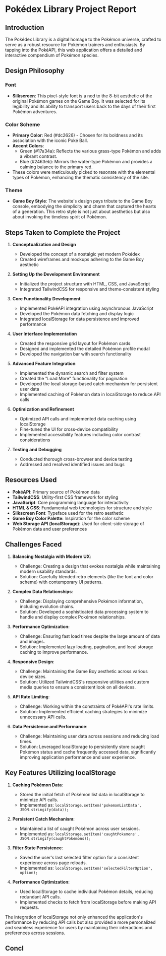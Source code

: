 # Pokédex Library Project Report

## Introduction
The Pokédex Library is a digital homage to the Pokémon universe, crafted to serve as a robust resource for Pokémon trainers and enthusiasts. By tapping into the PokéAPI, this web application offers a detailed and interactive compendium of Pokémon species.

## Design Philosophy

### Font
- **Silkscreen**: This pixel-style font is a nod to the 8-bit aesthetic of the original Pokémon games on the Game Boy. It was selected for its legibility and its ability to transport users back to the days of their first Pokémon adventures.

### Color Scheme
- **Primary Color**: Red (#dc2626) - Chosen for its boldness and its association with the iconic Poké Ball.
- **Accent Colors**: 
  - Green (#17a34a): Reflects the various grass-type Pokémon and adds a vibrant contrast.
  - Blue (#2463eb): Mirrors the water-type Pokémon and provides a calming balance to the primary red.
- These colors were meticulously picked to resonate with the elemental types of Pokémon, enhancing the thematic consistency of the site.

### Theme
- **Game Boy Style**: The website's design pays tribute to the Game Boy console, embodying the simplicity and charm that captured the hearts of a generation. This retro style is not just about aesthetics but also about invoking the timeless spirit of Pokémon.

## Steps Taken to Complete the Project

1. **Conceptualization and Design**
   - Developed the concept of a nostalgic yet modern Pokédex
   - Created wireframes and mockups adhering to the Game Boy aesthetic

2. **Setting Up the Development Environment**
   - Initialized the project structure with HTML, CSS, and JavaScript
   - Integrated TailwindCSS for responsive and theme-consistent styling

3. **Core Functionality Development**
   - Implemented PokéAPI integration using asynchronous JavaScript
   - Developed the Pokémon data fetching and display logic
   - Integrated localStorage for data persistence and improved performance

4. **User Interface Implementation**
   - Created the responsive grid layout for Pokémon cards
   - Designed and implemented the detailed Pokémon profile modal
   - Developed the navigation bar with search functionality

5. **Advanced Feature Integration**
   - Implemented the dynamic search and filter system
   - Created the "Load More" functionality for pagination
   - Developed the local storage-based catch mechanism for persistent user data
   - Implemented caching of Pokémon data in localStorage to reduce API calls

6. **Optimization and Refinement**
   - Optimized API calls and implemented data caching using localStorage
   - Fine-tuned the UI for cross-device compatibility
   - Implemented accessibility features including color contrast considerations

7. **Testing and Debugging**
   - Conducted thorough cross-browser and device testing
   - Addressed and resolved identified issues and bugs

## Resources Used

- **PokéAPI**: Primary source of Pokémon data
- **TailwindCSS**: Utility-first CSS framework for styling
- **JavaScript**: Core programming language for interactivity
- **HTML & CSS**: Fundamental web technologies for structure and style
- **Silkscreen Font**: Typeface used for the retro aesthetic
- **Game Boy Color Palette**: Inspiration for the color scheme
- **Web Storage API (localStorage)**: Used for client-side storage of Pokémon data and user preferences

## Challenges Faced

1. **Balancing Nostalgia with Modern UX**: 
   - Challenge: Creating a design that evokes nostalgia while maintaining modern usability standards.
   - Solution: Carefully blended retro elements (like the font and color scheme) with contemporary UI patterns.

2. **Complex Data Relationships**: 
   - Challenge: Displaying comprehensive Pokémon information, including evolution chains.
   - Solution: Developed a sophisticated data processing system to handle and display complex Pokémon relationships.

3. **Performance Optimization**: 
   - Challenge: Ensuring fast load times despite the large amount of data and images.
   - Solution: Implemented lazy loading, pagination, and local storage caching to improve performance.

4. **Responsive Design**: 
   - Challenge: Maintaining the Game Boy aesthetic across various device sizes.
   - Solution: Utilized TailwindCSS's responsive utilities and custom media queries to ensure a consistent look on all devices.

5. **API Rate Limiting**: 
   - Challenge: Working within the constraints of PokéAPI's rate limits.
   - Solution: Implemented efficient caching strategies to minimize unnecessary API calls.

6. **Data Persistence and Performance**: 
   - Challenge: Maintaining user data across sessions and reducing load times.
   - Solution: Leveraged localStorage to persistently store caught Pokémon status and cache frequently accessed data, significantly improving application performance and user experience.

## Key Features Utilizing localStorage

1. **Caching Pokémon Data**:
   - Stored the initial fetch of Pokémon list data in localStorage to minimize API calls.
   - Implemented as: `localStorage.setItem('pokemonListData', JSON.stringify(data));`

2. **Persistent Catch Mechanism**:
   - Maintained a list of caught Pokémon across user sessions.
   - Implemented as: `localStorage.setItem('caughtPokemons', JSON.stringify(caughtPokemons));`

3. **Filter State Persistence**:
   - Saved the user's last selected filter option for a consistent experience across page reloads.
   - Implemented as: `localStorage.setItem('selectedFilterOption', option);`

4. **Performance Optimization**:
   - Used localStorage to cache individual Pokémon details, reducing redundant API calls.
   - Implemented checks to fetch from localStorage before making API requests.

The integration of localStorage not only enhanced the application's performance by reducing API calls but also provided a more personalized and seamless experience for users by maintaining their interactions and preferences across sessions.

## Concl